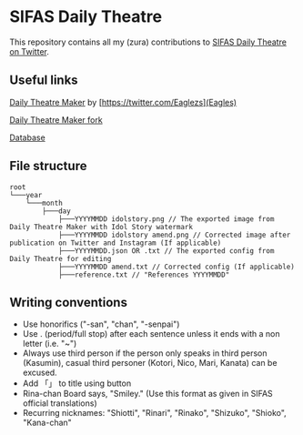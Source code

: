 # SIFAS Daily Theatre

This repository contains all my (zura) contributions to [SIFAS Daily Theatre on Twitter](https://twitter.com/SIFAStheatre/).

## Useful links

[Daily Theatre Maker](https://eaglescommander.github.io/daily-theatre/) by [https://twitter.com/Eaglezs](Eagles)

[Daily Theatre Maker fork](https://zura3395.github.io/daily-theatre/) 

[Database](http://sifasdt.waxwolf.com/)

## File structure

```text
root
└───year
    └───month
        ├───day
            ├───YYYYMMDD idolstory.png // The exported image from Daily Theatre Maker with Idol Story watermark
            ├───YYYYMMDD idolstory amend.png // Corrected image after publication on Twitter and Instagram (If applicable)
            ├───YYYYMMDD.json OR .txt // The exported config from Daily Theatre for editing
            ├───YYYYMMDD amend.txt // Corrected config (If applicable)
            ├───reference.txt // "References YYYYMMDD"
```

## Writing conventions

- Use honorifics ("-san", "chan", "-senpai")
- Use . (period/full stop) after each sentence unless it ends with a non letter (i.e. "~")
- Always use third person if the person only speaks in third person (Kasumin), casual third personer (Kotori, Nico, Mari, Kanata) can be excused.
- Add 「」 to title using button
- Rina-chan Board says, "Smiley." (Use this format as given in SIFAS official translations)
- Recurring nicknames: "Shiotti", "Rinari", "Rinako", "Shizuko", "Shioko", "Kana-chan"
